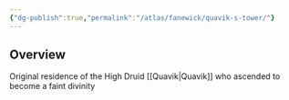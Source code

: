 ```yaml
---
{"dg-publish":true,"permalink":"/atlas/fanewick/quavik-s-tower/"}
---
```


## Overview
Original residence of the High Druid [[Quavik\|Quavik]] who ascended to become a faint divinity